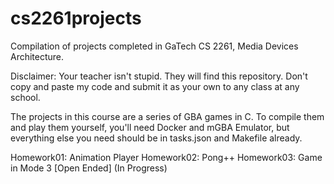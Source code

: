 # cs2261projects
Compilation of projects completed in GaTech CS 2261, Media Devices Architecture.

Disclaimer: Your teacher isn't stupid. They will find this repository. Don't copy and paste my code and submit it as your own to any class at any school.

The projects in this course are a series of GBA games in C. To compile them and play them yourself, you'll need Docker and mGBA Emulator, but everything else you need should be in tasks.json and Makefile already. 

Homework01: Animation Player
Homework02: Pong++
Homework03: Game in Mode 3 [Open Ended] (In Progress)
